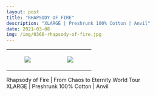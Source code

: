 ```yaml
---
layout: post
title: "RHAPSODY OF FIRE"
description: "XLARGE | Preshrunk 100% Cotton | Anvil"
date: 2021-03-08
img: /img/0366-rhapsody-of-fire.jpg
---
```




<table style="width:100%;"><tr><td style="vertical-align:top;">
      <figure class="tmblr-full" data-orig-height="2048" data-orig-width="1365" data-orig-src="https://concertshirts.netlify.app/shirts/0366/0366-01.jpg"><img src="https://64.media.tumblr.com/4cf74ff6dbaef3ce245f3c24f4a53cf7/a455e55d96ca7e87-e5/s540x810/3dc3e925933ede18eda310a6dde2d71404d84e0a.jpg" data-orig-height="2048" data-orig-width="1365" data-orig-src="https://concertshirts.netlify.app/shirts/0366/0366-01.jpg"/></figure></td>
    <td style="vertical-align:top;">
      <figure class="tmblr-full" data-orig-height="2048" data-orig-width="1365" data-orig-src="https://concertshirts.netlify.app/shirts/0366/0366-02.jpg"><img src="https://64.media.tumblr.com/940a7b306ad49370e16d633d73f0a1c1/a455e55d96ca7e87-c1/s540x810/a1cfccf6c9fc947a1cc29d1eb5da833bd977aae0.jpg" data-orig-height="2048" data-orig-width="1365" data-orig-src="https://concertshirts.netlify.app/shirts/0366/0366-02.jpg"/></figure></td>
  </tr></table><p>
  Rhapsody of Fire | From Chaos to Eternity World Tour<br/>XLARGE | Preshrunk 100% Cotton | Anvil
</p>
